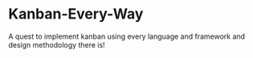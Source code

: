 # Kanban-Every-Way
A quest to implement kanban using every language and framework and design methodology there is!
